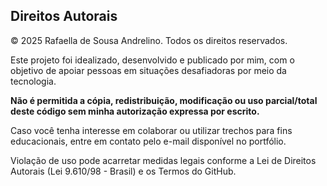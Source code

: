 
## Direitos Autorais

© 2025 Rafaella de Sousa Andrelino. Todos os direitos reservados.

Este projeto foi idealizado, desenvolvido e publicado por mim, com o objetivo de apoiar pessoas em situações desafiadoras por meio da tecnologia.

**Não é permitida a cópia, redistribuição, modificação ou uso parcial/total deste código sem minha autorização expressa por escrito.**

Caso você tenha interesse em colaborar ou utilizar trechos para fins educacionais, entre em contato pelo e-mail disponível no portfólio.

Violação de uso pode acarretar medidas legais conforme a Lei de Direitos Autorais (Lei 9.610/98 - Brasil) e os Termos do GitHub.